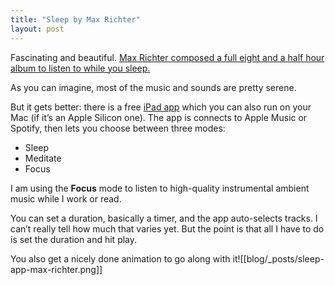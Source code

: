 ```yaml
---
title: "Sleep by Max Richter"
layout: post
---
```


Fascinating and beautiful. [Max Richter composed a full eight and a half hour album to listen to while you sleep. ](https://en.wikipedia.org/wiki/Sleep_(album))

As you can imagine, most of the music and sounds are pretty serene.

But it gets better: there is a free [iPad app](https://apps.apple.com/de/app/sleep-by-max-richter/id1509084936?l=en-GB) which you can also run on your Mac (if it’s an Apple Silicon one). The app is connects to Apple Music or Spotify, then lets you choose between three modes: 

- Sleep
- Meditate
- Focus

I am using the **Focus** mode to listen to high-quality instrumental ambient music while I work or read. 

You can set a duration, basically a timer, and the app auto-selects tracks. I can’t really tell how much that varies yet. But the point is that all I have to do is set the duration and hit play.

You also get a nicely done animation to go along with it![[blog/_posts/sleep-app-max-richter.png]]